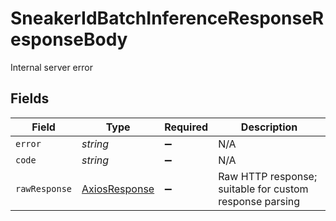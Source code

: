 # SneakerIdBatchInferenceResponseResponseBody

Internal server error


## Fields

| Field                                                   | Type                                                    | Required                                                | Description                                             |
| ------------------------------------------------------- | ------------------------------------------------------- | ------------------------------------------------------- | ------------------------------------------------------- |
| `error`                                                 | *string*                                                | :heavy_minus_sign:                                      | N/A                                                     |
| `code`                                                  | *string*                                                | :heavy_minus_sign:                                      | N/A                                                     |
| `rawResponse`                                           | [AxiosResponse](https://axios-http.com/docs/res_schema) | :heavy_minus_sign:                                      | Raw HTTP response; suitable for custom response parsing |